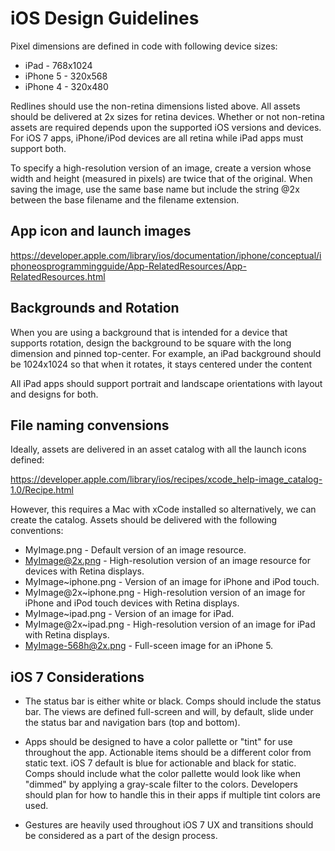 iOS Design Guidelines
===

Pixel dimensions are defined in code with following device sizes:

* iPad - 768x1024
* iPhone 5 - 320x568
* iPhone 4 - 320x480

Redlines should use the non-retina dimensions listed above.  All assets should be delivered at 2x sizes for retina devices.  Whether or not non-retina assets are required depends upon the supported iOS versions and devices.  For iOS 7 apps, iPhone/iPod devices are all retina while iPad apps must support both.

To specify a high-resolution version of an image, create a version whose width and height (measured in pixels) are twice that of the original. When saving the image, use the same base name but include the string @2x between the base filename and the filename extension.

App icon and launch images
---------------------

https://developer.apple.com/library/ios/documentation/iphone/conceptual/iphoneosprogrammingguide/App-RelatedResources/App-RelatedResources.html

Backgrounds and Rotation
---------------------

When you are using a background that is intended for a device that supports rotation, design the background to be square with the long dimension and pinned top-center.  For example, an iPad background should be 1024x1024 so that when it rotates, it stays centered under the content

All iPad apps should support portrait and landscape orientations with layout and designs for both.

File naming convensions
---------------------

Ideally, assets are delivered in an asset catalog with all the launch icons defined:

https://developer.apple.com/library/ios/recipes/xcode_help-image_catalog-1.0/Recipe.html

However, this requires a Mac with xCode installed so alternatively, we can create the catalog.  Assets should be delivered with the following conventions:

* MyImage.png - Default version of an image resource.
* MyImage@2x.png - High-resolution version of an image resource for devices with Retina displays.
* MyImage~iphone.png - Version of an image for iPhone and iPod touch.
* MyImage@2x~iphone.png - High-resolution version of an image for iPhone and iPod touch devices with Retina displays.
* MyImage~ipad.png - Version of an image for iPad.
* MyImage@2x~ipad.png - High-resolution version of an image for iPad with Retina displays.
* MyImage-568h@2x.png - Full-sceen image for an iPhone 5.

iOS 7 Considerations
---------------------

* The status bar is either white or black.  Comps should include the status bar.  The views are defined full-screen and will, by default, slide under the status bar and navigation bars (top and bottom).

* Apps should be designed to have a color pallette or "tint" for use throughout the app.  Actionable items should be a different color from static text.  iOS 7 default is blue for actionable and black for static.  Comps should include what the color pallette would look like when "dimmed" by applying a gray-scale filter to the colors.  Developers should plan for how to handle this in their apps if multiple tint colors are used.

* Gestures are heavily used throughout iOS 7 UX and transitions should be considered as a part of the design process.
